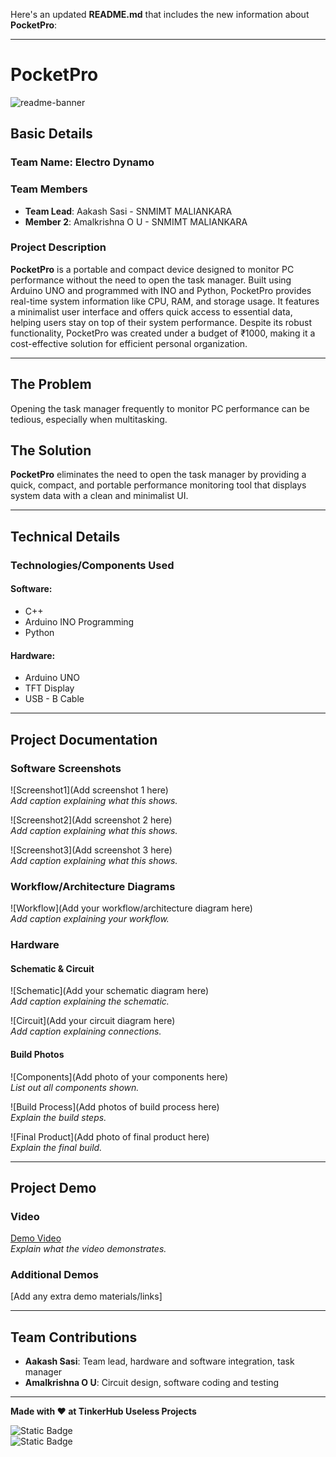 Here's an updated **README.md** that includes the new information about **PocketPro**:

---

# PocketPro

![readme-banner](https://github.com/user-attachments/assets/35332e92-44cb-425b-9dff-27bcf1023c6c)

## Basic Details

### Team Name: Electro Dynamo

### Team Members
- **Team Lead**: Aakash Sasi - SNMIMT MALIANKARA
- **Member 2**: Amalkrishna O U - SNMIMT MALIANKARA

### Project Description
**PocketPro** is a portable and compact device designed to monitor PC performance without the need to open the task manager. Built using Arduino UNO and programmed with INO and Python, PocketPro provides real-time system information like CPU, RAM, and storage usage. It features a minimalist user interface and offers quick access to essential data, helping users stay on top of their system performance. Despite its robust functionality, PocketPro was created under a budget of ₹1000, making it a cost-effective solution for efficient personal organization.

---

## The Problem
Opening the task manager frequently to monitor PC performance can be tedious, especially when multitasking.

## The Solution
**PocketPro** eliminates the need to open the task manager by providing a quick, compact, and portable performance monitoring tool that displays system data with a clean and minimalist UI.

---

## Technical Details

### Technologies/Components Used

#### Software:
- C++
- Arduino INO Programming
- Python

#### Hardware:
- Arduino UNO
- TFT Display
- USB - B Cable

---

## Project Documentation

### Software Screenshots
![Screenshot1](Add screenshot 1 here)  
_Add caption explaining what this shows._

![Screenshot2](Add screenshot 2 here)  
_Add caption explaining what this shows._

![Screenshot3](Add screenshot 3 here)  
_Add caption explaining what this shows._

### Workflow/Architecture Diagrams
![Workflow](Add your workflow/architecture diagram here)  
_Add caption explaining your workflow._

### Hardware

#### Schematic & Circuit
![Schematic](Add your schematic diagram here)  
_Add caption explaining the schematic._

![Circuit](Add your circuit diagram here)  
_Add caption explaining connections._

#### Build Photos
![Components](Add photo of your components here)  
_List out all components shown._

![Build Process](Add photos of build process here)  
_Explain the build steps._

![Final Product](Add photo of final product here)  
_Explain the final build._

---

## Project Demo

### Video
[Demo Video](https://drive.google.com/drive/folders/1K-YaTPqPpzwCMez1hhrCRt3tZQORws9F?usp=sharing)  
_Explain what the video demonstrates._

### Additional Demos
[Add any extra demo materials/links]

---

## Team Contributions

- **Aakash Sasi**: Team lead, hardware and software integration, task manager
- **Amalkrishna O U**: Circuit design, software coding and testing

---

**Made with ❤️ at TinkerHub Useless Projects**

![Static Badge](https://img.shields.io/badge/TinkerHub-24?color=%23000000&link=https%3A%2F%2Fwww.tinkerhub.org%2F)  
![Static Badge](https://img.shields.io/badge/UselessProject--24-24?link=https%3A%2F%2Fwww.tinkerhub.org%2Fevents%2FQ2Q1TQKX6Q%2FUseless%2520Projects)

